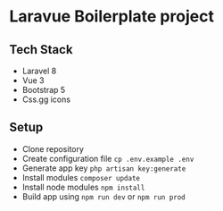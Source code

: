 # Laravue Boilerplate project

## Tech Stack

-   Laravel 8
-   Vue 3
-   Bootstrap 5
-   Css.gg icons

## Setup

-   Clone repository
-   Create configuration file `cp .env.example .env`
-   Generate app key `php artisan key:generate`
-   Install modules `composer update`
-   Install node modules `npm install`
-   Build app using `npm run dev` or `npm run prod`
